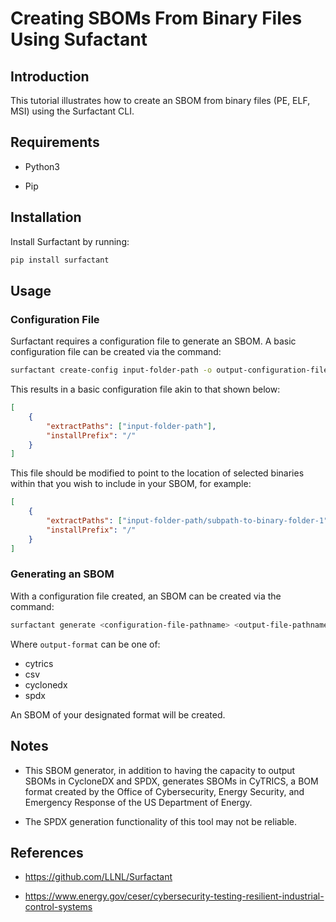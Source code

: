 # Creating SBOMs From Binary Files Using Sufactant

## Introduction

This tutorial illustrates how to create an SBOM from binary files (PE, ELF, MSI) using the Surfactant CLI.

## Requirements

* Python3

* Pip

## Installation

Install Surfactant by running:

```bash
pip install surfactant
```


## Usage

### Configuration File

Surfactant requires a configuration file to generate an SBOM. A basic configuration file can be created via the command:

```bash
surfactant create-config input-folder-path -o output-configuration-file-name.json
```

This results in a basic configuration file akin to that shown below:

```json
[
    {
        "extractPaths": ["input-folder-path"],
        "installPrefix": "/"
    }
]
```

This file should be modified to point to the location of selected binaries within that you wish to include in your SBOM, for example:

```json
[
    {
        "extractPaths": ["input-folder-path/subpath-to-binary-folder-1", "input-folder-path/subpath-to-binary-folder-2"],
        "installPrefix": "/"
    }
]
```



### Generating an SBOM

With a configuration file created, an SBOM can be created via the command:

```bash
surfactant generate <configuration-file-pathname> <output-file-pathname> --output_format <output-format>
```

Where ```output-format``` can be one of:

* cytrics
* csv
* cyclonedx
* spdx

An SBOM of your designated format will be created.

## Notes

* This SBOM generator, in addition to having the capacity to output SBOMs in CycloneDX and SPDX, generates SBOMs in CyTRICS, a BOM format created by the Office of Cybersecurity, Energy Security, and Emergency Response of the US Department of Energy.

* The SPDX generation functionality of this tool may not be reliable.

## References

* https://github.com/LLNL/Surfactant 

* https://www.energy.gov/ceser/cybersecurity-testing-resilient-industrial-control-systems 
